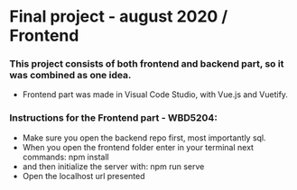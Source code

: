 # Final project - august 2020 / Frontend

### This project consists of both frontend and backend part, so it was combined as one idea. 
* Frontend part was made in Visual Code Studio, with Vue.js and Vuetify.


### Instructions for the Frontend part - WBD5204:
- Make sure you open the backend repo first, most importantly sql.
- When you open the frontend folder enter in your terminal next commands:
npm install
- and then initialize the server with:
npm run serve
- Open the localhost url presented


